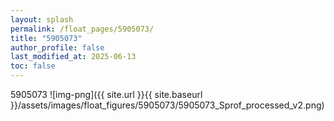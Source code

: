 ```yaml
---
layout: splash
permalink: /float_pages/5905073/
title: "5905073"
author_profile: false
last_modified_at: 2025-06-13
toc: false
---
```

 
5905073
![img-png]({{ site.url }}{{ site.baseurl }}/assets/images/float_figures/5905073/5905073_Sprof_processed_v2.png)